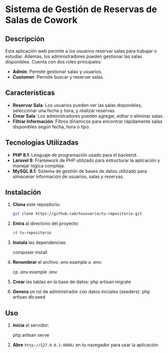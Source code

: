# Sistema de Gestión de Reservas de Salas de Cowork

## Descripción

Esta aplicación web permite a los usuarios reservar salas para trabajar o estudiar. Además, los administradores pueden gestionar las salas disponibles. Cuenta con dos roles principales:

-   **Admin**: Permite gestionar salas y usuarios.
-   **Customer**: Permite buscar y reservar salas.

## Características

-   **Reservar Sala**: Los usuarios pueden ver las salas disponibles, seleccionar una fecha y hora, y realizar reservas.
-   **Crear Sala**: Los administradores pueden agregar, editar o eliminar salas.
-   **Filtrar Información**: Filtros dinámicos para encontrar rápidamente salas disponibles según fecha, hora o tipo.

## Tecnologías Utilizadas

-   **PHP 8.1**: Lenguaje de programación usado para el backend.
-   **Laravel 9**: Framework de PHP utilizado para estructurar la aplicación y manejar lógica compleja.
-   **MySQL 8.1**: Sistema de gestión de bases de datos utilizado para almacenar información de usuarios, salas y reservas.

## Instalación

1.  **Clona** este repositorio:

    ```bash
    git clone https://github.com/tuusuario/tu-repositorio.git
    ```

2.  **Entra** al directorio del proyecto:

    ```bash
    cd tu-repositorio
    ```

3.  **Instala** las dependencias:

    composer install

4.  **Renombrar** el archivo .env.example a .env:

    cp .env.example .env

5.  **Crear** las tablas en la base de datos:
    php artisan migrate

6.  **Genera** un rol de administrador con datos iniciales (seeders):
    php artisan db:seed

## Uso

1.  **Inicia** el servidor:

    php artisan serve

2.  **Abre** `http://127.0.0.1:8000/` en tu navegador para usar la aplicación.
